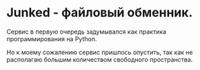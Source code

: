# Junked - файловый обменник.

Сервис в первую очередь задумывался как практика программирования на Python.

Но к моему сожалению сервис пришлось опустить, так как не располагаю большим количеством свободного пространства.
